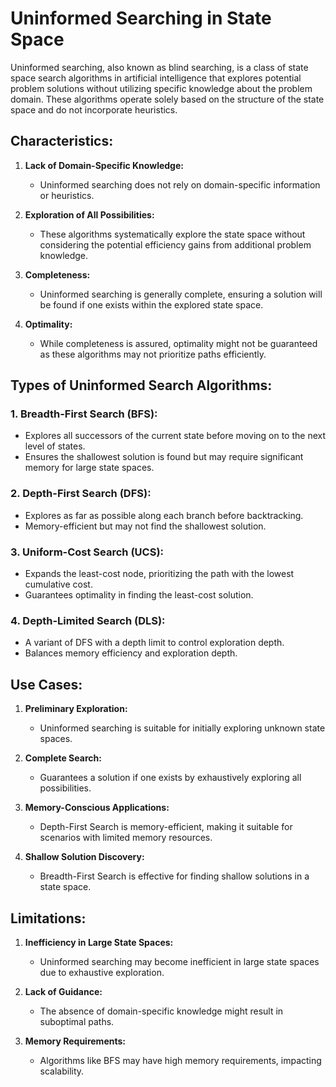 # Uninformed Searching in State Space

Uninformed searching, also known as blind searching, is a class of state space search algorithms in artificial intelligence that explores potential problem solutions without utilizing specific knowledge about the problem domain. These algorithms operate solely based on the structure of the state space and do not incorporate heuristics.

## Characteristics:

1. **Lack of Domain-Specific Knowledge:**
   - Uninformed searching does not rely on domain-specific information or heuristics.

2. **Exploration of All Possibilities:**
   - These algorithms systematically explore the state space without considering the potential efficiency gains from additional problem knowledge.

3. **Completeness:**
   - Uninformed searching is generally complete, ensuring a solution will be found if one exists within the explored state space.

4. **Optimality:**
   - While completeness is assured, optimality might not be guaranteed as these algorithms may not prioritize paths efficiently.

## Types of Uninformed Search Algorithms:

### 1. **Breadth-First Search (BFS):**
   - Explores all successors of the current state before moving on to the next level of states.
   - Ensures the shallowest solution is found but may require significant memory for large state spaces.

### 2. **Depth-First Search (DFS):**
   - Explores as far as possible along each branch before backtracking.
   - Memory-efficient but may not find the shallowest solution.

### 3. **Uniform-Cost Search (UCS):**
   - Expands the least-cost node, prioritizing the path with the lowest cumulative cost.
   - Guarantees optimality in finding the least-cost solution.

### 4. **Depth-Limited Search (DLS):**
   - A variant of DFS with a depth limit to control exploration depth.
   - Balances memory efficiency and exploration depth.

## Use Cases:

1. **Preliminary Exploration:**
   - Uninformed searching is suitable for initially exploring unknown state spaces.

2. **Complete Search:**
   - Guarantees a solution if one exists by exhaustively exploring all possibilities.

3. **Memory-Conscious Applications:**
   - Depth-First Search is memory-efficient, making it suitable for scenarios with limited memory resources.

4. **Shallow Solution Discovery:**
   - Breadth-First Search is effective for finding shallow solutions in a state space.

## Limitations:

1. **Inefficiency in Large State Spaces:**
   - Uninformed searching may become inefficient in large state spaces due to exhaustive exploration.

2. **Lack of Guidance:**
   - The absence of domain-specific knowledge might result in suboptimal paths.

3. **Memory Requirements:**
   - Algorithms like BFS may have high memory requirements, impacting scalability.